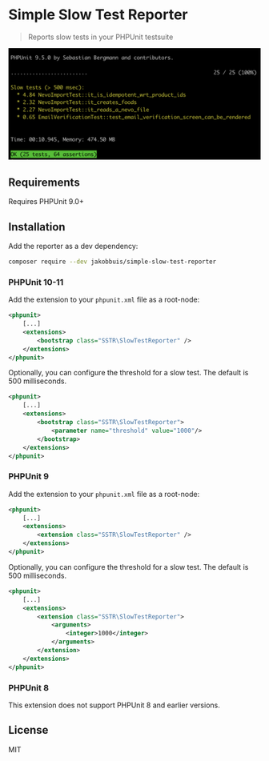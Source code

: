 # Simple Slow Test Reporter
> Reports slow tests in your PHPUnit testsuite

[![Example output of slow test reporter, highlighting some slow testcases](example.png)](example.png)

## Requirements
Requires PHPUnit 9.0+

## Installation
Add the reporter as a dev dependency:
```bash
composer require --dev jakobbuis/simple-slow-test-reporter
```

### PHPUnit 10-11
Add the extension to your `phpunit.xml` file as a root-node:
```xml
<phpunit>
    [...]
    <extensions>
        <bootstrap class="SSTR\SlowTestReporter" />
    </extensions>
</phpunit>
```

Optionally, you can configure the threshold for a slow test. The default is 500 milliseconds.
```xml
<phpunit>
    [...]
    <extensions>
        <bootstrap class="SSTR\SlowTestReporter">
            <parameter name="threshold" value="1000"/>
        </bootstrap>
    </extensions>
</phpunit>
```

### PHPUnit 9
Add the extension to your `phpunit.xml` file as a root-node:
```xml
<phpunit>
    [...]
    <extensions>
        <extension class="SSTR\SlowTestReporter" />
    </extensions>
</phpunit>
```

Optionally, you can configure the threshold for a slow test. The default is 500 milliseconds.
```xml
<phpunit>
    [...]
    <extensions>
        <extension class="SSTR\SlowTestReporter">
            <arguments>
                <integer>1000</integer>
            </arguments>
        </extension>
    </extensions>
</phpunit>
```

### PHPUnit 8
This extension does not support PHPUnit 8 and earlier versions.

## License
MIT
